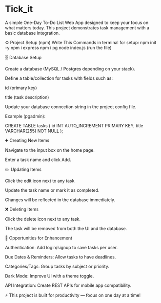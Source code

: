 # Tick_it
A simple One-Day To-Do List Web App designed to keep your focus on what matters today. This project demonstrates task management with a basic database integration.

⚙️ Project Setup (npm)
Write This Commands in terminal for setup:
npm init -y
npm i express
npm i pg
node index.js (run the file)

🗄️ Database Setup

Create a database (MySQL / Postgres depending on your stack).

Define a table/collection for tasks with fields such as:

id (primary key)

title (task description)

Update your database connection string in the project config file.

Example (pgadmin):

CREATE TABLE tasks (
  id INT AUTO_INCREMENT PRIMARY KEY,
  title VARCHAR(255) NOT NULL
);

➕ Creating New Items

Navigate to the input box on the home page.

Enter a task name and click Add.

✏️ Updating Items

Click the edit icon next to any task.

Update the task name or mark it as completed.

Changes will be reflected in the database immediately.

❌ Deleting Items

Click the delete icon next to any task.

The task will be removed from both the UI and the database.

🚀 Opportunities for Enhancement

Authentication: Add login/signup to save tasks per user.

Due Dates & Reminders: Allow tasks to have deadlines.

Categories/Tags: Group tasks by subject or priority.

Dark Mode: Improve UI with a theme toggle.

API Integration: Create REST APIs for mobile app compatibility.

⚡ This project is built for productivity — focus on one day at a time!
